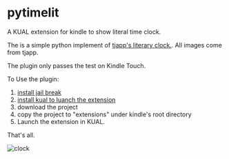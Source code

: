 # pytimelit

A KUAL extension for kindle to show literal time clock.

The is a simple python implement of [tjapp's literary clock.](https://www.instructables.com/id/Literary-Clock-Made-From-E-reader/). All images come from tjapp.

The plugin only passes the test on Kindle Touch.

To Use the plugin:

1. [install jail break](https://www.mobileread.com/forums/showthread.php?t=186645)
2. [install kual to luanch the extension](https://www.mobileread.com/forums/showthread.php?t=203326)
3. download the project
4. copy the project to "extensions" under kindle's root directory
5. Launch the extension in KUAL.

That's all.

![clock](https://i.gyazo.com/thumb/1000/5e18652cb2911a7faf68d923cbdf61d9-jpg.jpg)

